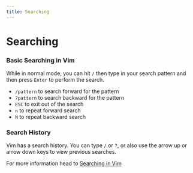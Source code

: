 ```yaml
---
title: Searching
---
```

# Searching

### Basic Searching in Vim
While in normal mode, you can hit `/` then type in your search pattern and then press `Enter` to perform the search.
- `/pattern` to search forward for the pattern
- `?pattern` to search backward for the pattern
- `ESC` to exit out of the search
- `n` to repeat forward search
- `N` to repeat backward search

### Search History
Vim has a search history. You can type `/` or `?`, or also use the arrow up or arrow down keys to view previous searches. 

For more information head to <a href='http://vim.wikia.com/wiki/Searching' target='_blank' rel='nofollow'>Searching in Vim</a>
